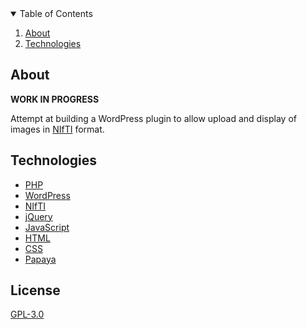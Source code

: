 <!-- TABLE OF CONTENTS -->
<details open="open">
  <summary>Table of Contents</summary>
  <ol>
  <li>
  <a href="#about">About</a>
  </li>
  <li>
  <a href="#technologies">Technologies</a>
  </li>
  </ol>
</details>

<!-- ABOUT -->
## About

__WORK IN PROGRESS__

Attempt at building a WordPress plugin to allow upload and display of images in [NIfTI](https://en.wikipedia.org/wiki/Neuroimaging_Informatics_Technology_Initiative) format.

<!-- TECHNOLOGIES -->
## Technologies

- [PHP](https://www.php.net/)
- [WordPress](https://wordpress.org/)
- [NIfTI](https://en.wikipedia.org/wiki/Neuroimaging_Informatics_Technology_Initiative)
- [jQuery](https://jquery.com/)
- [JavaScript](https://developer.mozilla.org/en-US/docs/Web/JavaScript)
- [HTML](https://developer.mozilla.org/en-US/docs/Web/HTML)
- [CSS](https://developer.mozilla.org/en-US/docs/Web/CSS)
- [Papaya](https://rii-mango.github.io/Papaya/)

## License

[GPL-3.0](https://choosealicense.com/licenses/gpl-3.0/)
